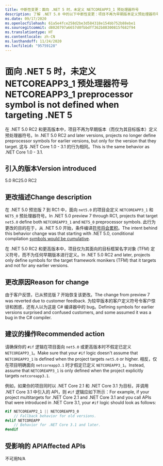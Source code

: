 ```yaml
---
title: 中断性变更：面向 .NET 5 时，未定义 NETCOREAPP3_1 预处理器符号
description: 了解 .NET 5.0 中的以下中断性变更：项目不再为早期版本定义预处理器符号。
ms.date: 09/17/2020
ms.openlocfilehash: 61a5e4fce258d2be3d584318e154bb752b88ebe1
ms.sourcegitcommit: d8020797a6657d0fbbdff362b80300815f682f94
ms.translationtype: HT
ms.contentlocale: zh-CN
ms.lasthandoff: 11/24/2020
ms.locfileid: "95759128"
---
```

# <a name="netcoreapp3_1-preprocessor-symbol-is-not-defined-when-targeting-net-5"></a><span data-ttu-id="23b1a-103">面向 .NET 5 时，未定义 NETCOREAPP3_1 预处理器符号</span><span class="sxs-lookup"><span data-stu-id="23b1a-103">NETCOREAPP3_1 preprocessor symbol is not defined when targeting .NET 5</span></span>

<span data-ttu-id="23b1a-104">在 .NET 5.0 RC2 和更高版本中，项目不再为早期版本（而仅为其目标版本）定义预处理器符号。</span><span class="sxs-lookup"><span data-stu-id="23b1a-104">In .NET 5.0 RC2 and later versions, projects no longer define preprocessor symbols for earlier versions, but only for the version that they target.</span></span> <span data-ttu-id="23b1a-105">这与 .NET Core 1.0 - 3.1 的行为相同。</span><span class="sxs-lookup"><span data-stu-id="23b1a-105">This is the same behavior as .NET Core 1.0 - 3.1.</span></span>

## <a name="version-introduced"></a><span data-ttu-id="23b1a-106">引入的版本</span><span class="sxs-lookup"><span data-stu-id="23b1a-106">Version introduced</span></span>

<span data-ttu-id="23b1a-107">5.0 RC2</span><span class="sxs-lookup"><span data-stu-id="23b1a-107">5.0 RC2</span></span>

## <a name="change-description"></a><span data-ttu-id="23b1a-108">更改描述</span><span class="sxs-lookup"><span data-stu-id="23b1a-108">Change description</span></span>

<span data-ttu-id="23b1a-109">在 .NET 5.0 预览版 7 到 RC1 中，面向 `net5.0` 的项目会定义 `NETCOREAPP3_1` 和 `NET5_0` 预处理器符号。</span><span class="sxs-lookup"><span data-stu-id="23b1a-109">In .NET 5.0 preview 7 through RC1, projects that target `net5.0` define both `NETCOREAPP3_1` and `NET5_0` preprocessor symbols.</span></span> <span data-ttu-id="23b1a-110">此行为更改的目的在于，从 .NET 5.0 开始，条件编译[符号将会累积](https://github.com/dotnet/designs/blob/main/accepted/2020/net5/net5.md#preprocessor-symbols)。</span><span class="sxs-lookup"><span data-stu-id="23b1a-110">The intent behind this behavior change was that starting with .NET 5.0, conditional compilation [symbols would be cumulative](https://github.com/dotnet/designs/blob/main/accepted/2020/net5/net5.md#preprocessor-symbols).</span></span>

<span data-ttu-id="23b1a-111">在 .NET 5.0 RC2 和更高版本中，项目仅为其面向的目标框架名字对象 (TFM) 定义符号，而不为任何早期版本进行定义。</span><span class="sxs-lookup"><span data-stu-id="23b1a-111">In .NET 5.0 RC2 and later, projects only define symbols for the target framework monikers (TFM) that it targets and not for any earlier versions.</span></span>

## <a name="reason-for-change"></a><span data-ttu-id="23b1a-112">更改原因</span><span class="sxs-lookup"><span data-stu-id="23b1a-112">Reason for change</span></span>

<span data-ttu-id="23b1a-113">由于客户反馈，已从预览版 7 开始恢复该更改。</span><span class="sxs-lookup"><span data-stu-id="23b1a-113">The change from preview 7 was reverted due to customer feedback.</span></span> <span data-ttu-id="23b1a-114">为较早版本的客户定义符号令客户惊讶和困惑，还有人以为这是 C# 编译器中的 bug。</span><span class="sxs-lookup"><span data-stu-id="23b1a-114">Defining symbols for earlier versions surprised and confused customers, and some assumed it was a bug in the C# compiler.</span></span>

## <a name="recommended-action"></a><span data-ttu-id="23b1a-115">建议的操作</span><span class="sxs-lookup"><span data-stu-id="23b1a-115">Recommended action</span></span>

<span data-ttu-id="23b1a-116">请确保你的 `#if` 逻辑在项目面向 `net5.0` 或更高版本时不假定已定义 `NETCOREAPP3_1`。</span><span class="sxs-lookup"><span data-stu-id="23b1a-116">Make sure that your `#if` logic doesn't assume that `NETCOREAPP3_1` is defined when the project targets `net5.0` or higher.</span></span> <span data-ttu-id="23b1a-117">相反，仅在项目明确面向 `netcoreapp3.1` 时才假定已定义 `NETCOREAPP3_1`。</span><span class="sxs-lookup"><span data-stu-id="23b1a-117">Instead, assume that `NETCOREAPP3_1` is only defined when the project explicitly targets `netcoreapp3.1`.</span></span>

<span data-ttu-id="23b1a-118">例如，如果你的项目同时以 .NET Core 2.1 和 .NET Core 3.1 为目标，并调用 .NET Core 3.1 中引入的 API，则 `#if` 逻辑应如下所示：</span><span class="sxs-lookup"><span data-stu-id="23b1a-118">For example, if your project multitargets for .NET Core 2.1 and .NET Core 3.1 and you call APIs that were introduced in .NET Core 3.1, your `#if` logic should look as follows:</span></span>

```csharp
#if NETCOREAPP2_1 || NETCOREAPP3_0
    // Fallback behavior for old versions.
#elif NETCOREAPP
    // Behavior for .NET Core 3.1 and later.
#endif
```

## <a name="affected-apis"></a><span data-ttu-id="23b1a-119">受影响的 API</span><span class="sxs-lookup"><span data-stu-id="23b1a-119">Affected APIs</span></span>

<span data-ttu-id="23b1a-120">不可用</span><span class="sxs-lookup"><span data-stu-id="23b1a-120">N/A</span></span>

<!--

### Affected APIs

Not detectable via API analysis.

### Category

MSBuild

-->
